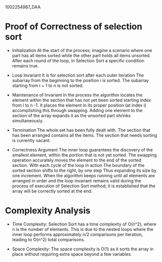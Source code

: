 1002254987_DAA
# Proof of Correctness of selection sort

* Initialization 
At the start of the process; imagine a scenario where one part has all items sorted while the other part holds all items unsorted. 
After each round of the loop, in Selection Sort a specific condition remains true.

* Loop Invariant 
It is for selection sort after each outer iteration
The subarray from the beginning to the position i is sorted. 
The subarray starting from i + 1 to n is not sorted. 

* Maintenance of Invariant
In the process the algorithm locates the element within the section that has not yet been sorted starting index from i to n -1.
It places the element in its proper position (at index i) accomplishing this through swapping. 
Adding one element to the section of the array expands it as the unsorted part shrinks simultaneously. 

* Termination
The whole set has been fully dealt with. 
The section that has been arranged contains all the items. 
The section that needs sorting is currently vacant. 

* Correctness Argument
The inner loop guarantees the discovery of the smallest element, within the portion that is not yet sorted. 
The swapping operation accurately moves the element to the end of the sorted section. 
With each cycle of the loop in action The boundary of the sorted section shifts to the right, by one step Thus expanding its size by one increment. 
When the algorithm keeps running until all elements are arranged in order and the loop invariant remains valid during the process of execution of Selection Sort method; it is established that the array will be correctly sorted at the end. 

# Complexity Analysis
* Time Complexity: Selection Sort has a time complexity of O(n^2), where n is the number of elements. This is due to the nested loops where the inner loop performs approximately n/2 comparisons per iteration, leading to O(n^2) total comparisons.

* Space Complexity: The space complexity is O(1) as it sorts the array in place without requiring extra space beyond a few variables.

